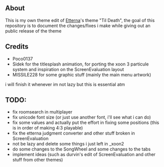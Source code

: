 ## About 

This is my own theme edit of [Etterna](https://github.com/etternagame/etterna)'s theme "Til Death", the goal of this repository is to document the changes/fixes i make while giving out an public release of the theme 

## Credits

- Poco0137
- Sidek for the titlesplash animation, for porting the xoon 3 particule system and inspiration on the ScreenEvaluation layout
- MISSILE228 for some graphic stuff (mainly the main menu artwork)
  
i will finish it whenever im not lazy but this is essential atm 

## TODO:

- fix roomsearch in multiplayer
- fix unicode font size (or just use another font, i'll see what i can do)
- fix some values and actually put the effort in fixing some positions (this is in order of making 4:3 playable)
- fix the etterna judgment converter and other stuff broken in ScreenEvaluation
- not be lazy and delete some things i just left in _xoon2
- do some changes to the SongWheel and some changes to the tabs
- implement ideas (such as durvin's edit of ScreenEvaluation and other stuff from other themes)
